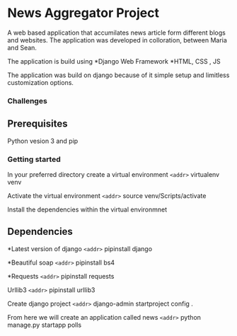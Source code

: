 # News Aggregator Project

A web based application that accumilates news article form different blogs and websites.
The application was developed in colloration, between Maria and Sean.

The application is build using
*Django Web Framework
*HTML, CSS , JS

The application was build on django because of it simple setup and limitless customization options.

### Challenges

## Prerequisites

Python vesion 3 and pip

### Getting started

In your preferred directory create a virtual environment
`<addr>` virtualenv venv

Activate the virtual environment
`<addr>` source venv/Scripts/activate

Install the dependencies within the virtual environmnet

## Dependencies

\*Latest version of django
`<addr>` pipinstall django

\*Beautiful soap
`<addr>` pipinstall bs4

\*Requests
`<addr>` pipinstall requests

Urllib3
`<addr>` pipinstall urllib3

Create django project
`<addr>` django-admin startproject config .

From here we will create an application called news
`<addr>` python manage.py startapp polls
